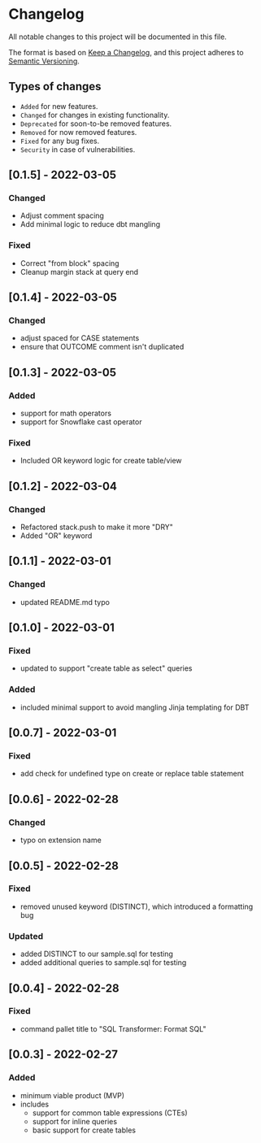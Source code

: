 # Changelog
All notable changes to this project will be documented in this file.

The format is based on [Keep a Changelog](https://keepachangelog.com/en/1.0.0/),
and this project adheres to [Semantic Versioning](https://semver.org/spec/v2.0.0.html).

## Types of changes

- `Added` for new features.
- `Changed` for changes in existing functionality.
- `Deprecated` for soon-to-be removed features.
- `Removed` for now removed features.
- `Fixed` for any bug fixes.
- `Security` in case of vulnerabilities.


## [0.1.5] - 2022-03-05
### Changed
- Adjust comment spacing
- Add minimal logic to reduce dbt mangling

### Fixed 
- Correct "from block" spacing
- Cleanup margin stack at query end

## [0.1.4] - 2022-03-05
### Changed
- adjust spaced for CASE statements
- ensure that OUTCOME comment isn't duplicated

## [0.1.3] - 2022-03-05
### Added
- support for math operators
- support for Snowflake cast operator

### Fixed
- Included OR keyword logic for create table/view
  
## [0.1.2] - 2022-03-04
### Changed
- Refactored stack.push to make it more "DRY"
- Added "OR" keyword
  
## [0.1.1] - 2022-03-01
### Changed
- updated README.md typo
  
## [0.1.0] - 2022-03-01
### Fixed
- updated to support "create table as select" queries
  
### Added
- included minimal support to avoid mangling Jinja templating for DBT

## [0.0.7] - 2022-03-01
### Fixed
- add check for undefined type on create or replace table statement


## [0.0.6] - 2022-02-28
### Changed
- typo on extension name

## [0.0.5] - 2022-02-28
### Fixed
- removed unused keyword (DISTINCT), which introduced a formatting bug

### Updated
- added DISTINCT to our sample.sql for testing
- added additional queries to sample.sql for testing

## [0.0.4] - 2022-02-28
### Fixed
- command pallet title to "SQL Transformer: Format SQL"

## [0.0.3] - 2022-02-27
### Added
- minimum viable product (MVP)
- includes
   - support for common table expressions (CTEs)
   - support for inline queries
   - basic support for create tables 
